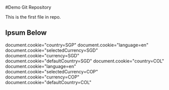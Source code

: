 #Demo Git Repository

This is the first file in repo.

## Ipsum Below

document.cookie="country=SGP"
document.cookie="language=en"
document.cookie="selectedCurrency=SGD"
document.cookie="currency=SGD"
document.cookie="defaultCountry=SGD"
document.cookie="country=COL"
document.cookie="language=en"
document.cookie="selectedCurrency=COP"
document.cookie="currency=COP"
document.cookie="defaultCountry=COL"